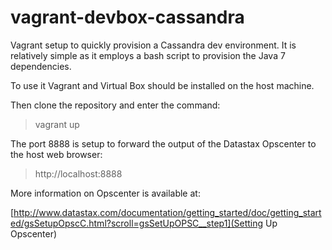 vagrant-devbox-cassandra
========================

Vagrant setup to quickly provision a Cassandra dev environment.  It is relatively simple
as it employs a bash script to provision the Java 7 dependencies.

To use it Vagrant and Virtual Box should be installed on the host machine.

Then clone the repository and enter the command:

>vagrant up

The port 8888 is setup to forward the output of the Datastax Opscenter to the host web browser:

>http://localhost:8888

More information on Opscenter is available at:

[http://www.datastax.com/documentation/getting_started/doc/getting_started/gsSetupOpscC.html?scroll=gsSetUpOPSC__step1](Setting Up Opscenter) 
